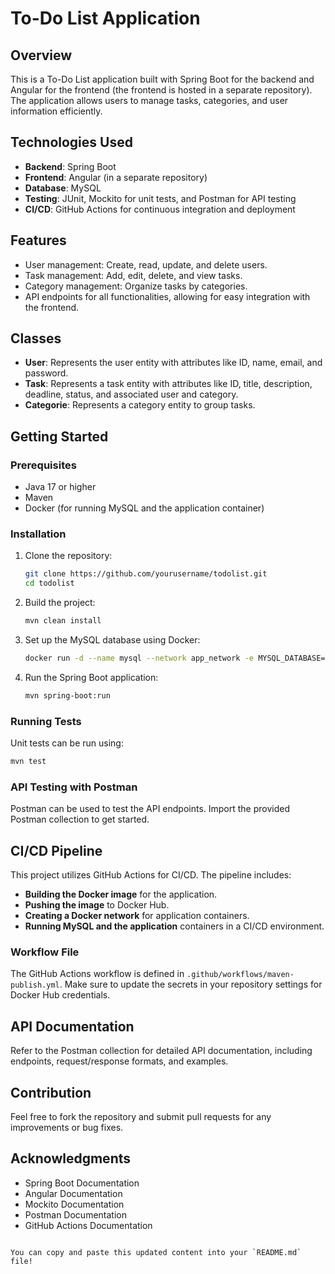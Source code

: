 # To-Do List Application

## Overview

This is a To-Do List application built with Spring Boot for the backend and Angular for the frontend (the frontend is hosted in a separate repository). The application allows users to manage tasks, categories, and user information efficiently.

## Technologies Used

- **Backend**: Spring Boot
- **Frontend**: Angular (in a separate repository)
- **Database**: MySQL
- **Testing**: JUnit, Mockito for unit tests, and Postman for API testing
- **CI/CD**: GitHub Actions for continuous integration and deployment

## Features

- User management: Create, read, update, and delete users.
- Task management: Add, edit, delete, and view tasks.
- Category management: Organize tasks by categories.
- API endpoints for all functionalities, allowing for easy integration with the frontend.

## Classes

- **User**: Represents the user entity with attributes like ID, name, email, and password.
- **Task**: Represents a task entity with attributes like ID, title, description, deadline, status, and associated user and category.
- **Categorie**: Represents a category entity to group tasks.

## Getting Started

### Prerequisites

- Java 17 or higher
- Maven
- Docker (for running MySQL and the application container)

### Installation

1. Clone the repository:
   ```bash
   git clone https://github.com/yourusername/todolist.git
   cd todolist
   ```

2. Build the project:
   ```bash
   mvn clean install
   ```

3. Set up the MySQL database using Docker:
   ```bash
   docker run -d --name mysql --network app_network -e MYSQL_DATABASE=todolist -e MYSQL_ROOT_PASSWORD=root_password -p 3306:3306 mysql
   ```

4. Run the Spring Boot application:
   ```bash
   mvn spring-boot:run
   ```

### Running Tests

Unit tests can be run using:
```bash
mvn test
```

### API Testing with Postman

Postman can be used to test the API endpoints. Import the provided Postman collection to get started.

## CI/CD Pipeline

This project utilizes GitHub Actions for CI/CD. The pipeline includes:

- **Building the Docker image** for the application.
- **Pushing the image** to Docker Hub.
- **Creating a Docker network** for application containers.
- **Running MySQL and the application** containers in a CI/CD environment.

### Workflow File

The GitHub Actions workflow is defined in `.github/workflows/maven-publish.yml`. Make sure to update the secrets in your repository settings for Docker Hub credentials.

## API Documentation

Refer to the Postman collection for detailed API documentation, including endpoints, request/response formats, and examples.

## Contribution

Feel free to fork the repository and submit pull requests for any improvements or bug fixes.

## Acknowledgments

- Spring Boot Documentation
- Angular Documentation
- Mockito Documentation
- Postman Documentation
- GitHub Actions Documentation
```

You can copy and paste this updated content into your `README.md` file!
